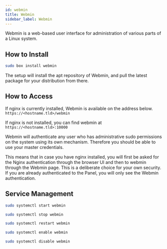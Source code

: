 ```yaml
---
id: webmin
title: Webmin
sidebar_label: Webmin
---
```


Webmin is a web-based user interface for administration of various parts of a Linux system.

## How to Install

```bash main
sudo box install webmin
```

The setup will install the apt repository of Webmin, and pull the latest package for your distribution from there.

## How to Access

If nginx is currently installed, Webmin is available on the address below. 
`https://<hostname.tld>/webmin`

If nginx is not installed, you can find webmin at
`https://<hostname.tld>:10000`

Webmin will authenticate any user who has administrative sudo permissions on the system using its own mechanism. Therefore you should be able to use your master credentials.

This means that in case you have nginx installed, you will first be asked for the Nginx authentication through the browser UI and then to webmin through the Webmin page. This is a deliberate choice for your own security. If you are already authenticated to the Panel, you will only see the Webmin authentication.

## Service Management

<!--DOCUSAURUS_CODE_TABS-->
<!--Start-->
```bash
sudo systemctl start webmin
```
<!--Stop-->
```bash
sudo systemctl stop webmin
```
<!--Restart-->
```bash
sudo systemctl restart webmin
```
<!--Enable-->
```bash
sudo systemctl enable webmin
```
<!--Disable-->
```bash
sudo systemctl disable webmin
```
<!--END_DOCUSAURUS_CODE_TABS-->
